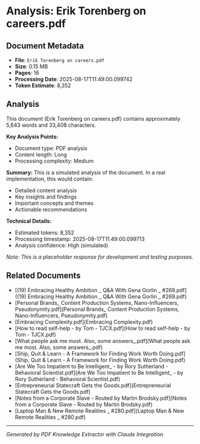 # Analysis: Erik Torenberg on careers.pdf

## Document Metadata
- **File**: `Erik Torenberg on careers.pdf`
- **Size**: 0.15 MB
- **Pages**: 16
- **Processing Date**: 2025-08-17T11:49:00.099742
- **Token Estimate**: 8,352

## Analysis

This document (Erik Torenberg on careers.pdf) contains approximately 5,643 words and 33,408 characters.

**Key Analysis Points:**
- Document type: PDF analysis
- Content length: Long
- Processing complexity: Medium

**Summary:**
This is a simulated analysis of the document. In a real implementation, this would contain:
- Detailed content analysis
- Key insights and findings
- Important concepts and themes
- Actionable recommendations

**Technical Details:**
- Estimated tokens: 8,352
- Processing timestamp: 2025-08-17T11:49:00.099713
- Analysis confidence: High (simulated)

*Note: This is a placeholder response for development and testing purposes.*

## Related Documents

- [(19) Embracing Healthy Ambition _ Q&A With Gena Gorlin _ #269.pdf]((19) Embracing Healthy Ambition _ Q&A With Gena Gorlin _ #269.pdf)
- [Personal Brands_ Content Production Systems, Nano-Influencers, Pseudonymity.pdf](Personal Brands_ Content Production Systems, Nano-Influencers, Pseudonymity.pdf)
- [Embracing Complexity.pdf](Embracing Complexity.pdf)
- [How to read self-help - by Tom - TJCX.pdf](How to read self-help - by Tom - TJCX.pdf)
- [What people ask me most. Also, some answers_.pdf](What people ask me most. Also, some answers_.pdf)
- [Ship, Quit & Learn - A Framework for Finding Work Worth Doing.pdf](Ship, Quit & Learn - A Framework for Finding Work Worth Doing.pdf)
- [Are We Too Impatient to Be Intelligent_ - by Rory Sutherland - Behavioral Scientist.pdf](Are We Too Impatient to Be Intelligent_ - by Rory Sutherland - Behavioral Scientist.pdf)
- [Entrepreneurial Statecraft Gets the Goods.pdf](Entrepreneurial Statecraft Gets the Goods.pdf)
- [Notes from a Corporate Slave - Routed by Martin Brodsky.pdf](Notes from a Corporate Slave - Routed by Martin Brodsky.pdf)
- [Laptop Man & New Remote Realities _ #280.pdf](Laptop Man & New Remote Realities _ #280.pdf)

---
*Generated by PDF Knowledge Extractor with Claude Integration*